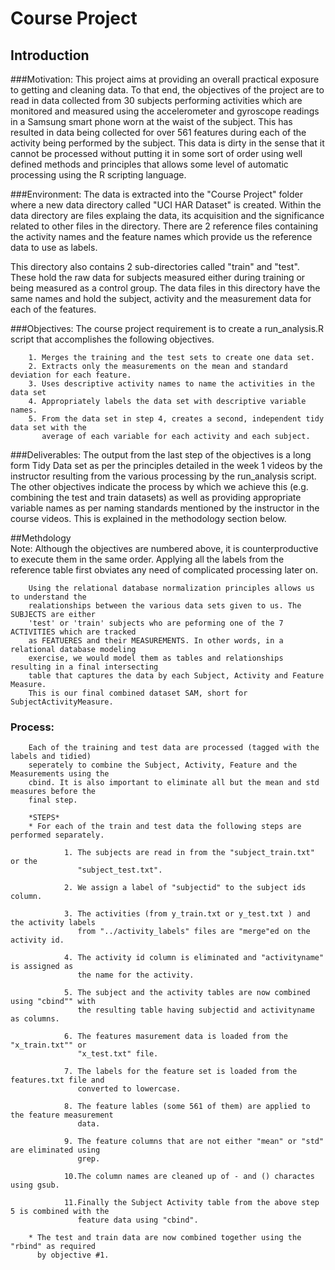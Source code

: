 # Course Project
## Introduction

###Motivation: 
This project aims at providing an overall practical exposure to getting and cleaning data. To that end, the objectives of the project are to read in data collected from 30 subjects performing activities which are monitored and measured using the accelerometer and gyroscope readings in a Samsung smart phone worn at the waist of the subject. This has resulted in data being collected for over 561 features during each of the activity being performed by the subject. This data is dirty in the sense that it cannot be processed without putting it in some sort of order using well defined methods and principles that allows some level of automatic processing using the R scripting language.

###Environment:
The data is extracted into the "Course Project" folder where a new data directory called "UCI HAR Dataset" is created. Within the data directory are files explaing the data, its acquisition and the significance related to other files in the directory. There are 2 reference files containing the activity names and the feature names which provide us the reference data to use as labels. 

This directory also contains 2 sub-directories called "train" and "test". These hold the raw data for subjects measured either during training or being measured as a control group. The data files in this directory have the same names and hold the subject, activity and the measurement data for each of the features.  

###Objectives:
The course project requirement is to create a run_analysis.R script that accomplishes the following objectives.
 
        1. Merges the training and the test sets to create one data set.
        2. Extracts only the measurements on the mean and standard deviation for each feature. 
        3. Uses descriptive activity names to name the activities in the data set
        4. Appropriately labels the data set with descriptive variable names. 
        5. From the data set in step 4, creates a second, independent tidy data set with the 
           average of each variable for each activity and each subject.

###Deliverables: 
        The output from the last step of the objectives is a long form Tidy Data set as per 
        the principles detailed in the week 1 videos by the instructor resulting from the 
        various processing by the run_analysis script. The other objectives indicate the 
        process by which we achieve this (e.g. combining the test and train datasets) as well 
        as providing appropriate variable names as per naming standards mentioned by the 
        instructor in the course videos. This is explained in the methodology section below.
        
##Methdology        
        Note: Although the objectives are numbered above, it is counterproductive to execute 
        them in the same order. Applying all the labels from the reference table first obviates 
        any need of complicated processing later on.

        Using the relational database normalization principles allows us to understand the 
        realationships between the various data sets given to us. The SUBJECTS are either 
        'test' or 'train' subjects who are peforming one of the 7 ACTIVITIES which are tracked 
        as FEATUERES and their MEASUREMENTS. In other words, in a relational database modeling 
        exercise, we would model them as tables and relationships resulting in a final intersecting 
        table that captures the data by each Subject, Activity and Feature Measure. 
        This is our final combined dataset SAM, short for SubjectActivityMeasure.

### Process:
        Each of the training and test data are processed (tagged with the labels and tidied) 
        seperately to combine the Subject, Activity, Feature and the Measurements using the 
        cbind. It is also important to eliminate all but the mean and std measures before the 
        final step. 
        
        *STEPS*
        * For each of the train and test data the following steps are performed separately.
                
                1. The subjects are read in from the "subject_train.txt" or the 
                   "subject_test.txt". 
        
                2. We assign a label of "subjectid" to the subject ids column.
        
                3. The activities (from y_train.txt or y_test.txt ) and the activity labels 
                   from "../activity_labels" files are "merge"ed on the activity id. 
                
                4. The activity id column is eliminated and "activityname" is assigned as 
                   the name for the activity. 
                
                5. The subject and the activity tables are now combined using "cbind"" with 
                   the resulting table having subjectid and activityname as columns.
                
                6. The features masurement data is loaded from the "x_train.txt"" or 
                   "x_test.txt" file.
                
                7. The labels for the feature set is loaded from the features.txt file and 
                   converted to lowercase.
                
                8. The feature lables (some 561 of them) are applied to the feature measurement 
                   data.  
                
                9. The feature columns that are not either "mean" or "std" are eliminated using 
                   grep. 
                
                10.The column names are cleaned up of - and () charactes using gsub.
                
                11.Finally the Subject Activity table from the above step 5 is combined with the 
                   feature data using "cbind".
                   
        * The test and train data are now combined together using the "rbind" as required 
          by objective #1.
        